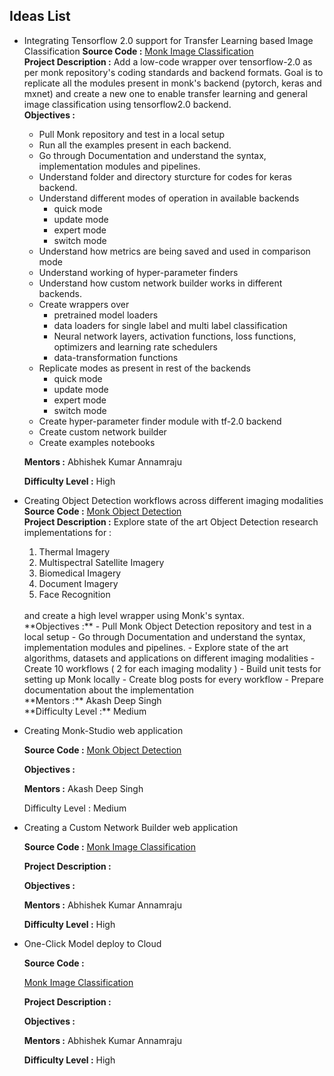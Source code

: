 ## Ideas List

- Integrating Tensorflow 2.0 support for Transfer Learning based Image Classification
	**Source Code :**
	[Monk Image Classification](https://github.com/Tessellate-Imaging/monk_v1)
	<br/>
	**Project Description :**
	Add a low-code wrapper over tensorflow-2.0 as per monk repository's coding standards and backend formats. Goal is to replicate all the modules present in monk's backend (pytorch, keras and mxnet) and create a new one to enable transfer learning and general image classification using tensorflow2.0 backend. 
	<br/>
	**Objectives :** 
	- Pull Monk repository and test in a local setup
	- Run all the examples present in each backend.
	- Go through Documentation and understand the syntax, implementation modules and pipelines.
	- Understand folder and directory sturcture for codes for keras backend.
	- Understand different modes of operation in available backends
	    - quick mode
	    - update mode
	    - expert mode
	    - switch mode
	- Understand how metrics are being saved and used in comparison mode
	- Understand working of hyper-parameter finders 
	- Understand how custom network builder works in different backends.
	- Create wrappers over
	    - pretrained model loaders
	    - data loaders for single label and multi label classification
	    - Neural network layers, activation functions, loss functions, optimizers and learning rate schedulers
	    - data-transformation functions
	- Replicate modes as present in rest of the backends
	    - quick mode
	    - update mode
	    - expert mode
	    - switch mode
	- Create hyper-parameter finder module with tf-2.0 backend
	- Create custom network builder
	- Create examples notebooks

	**Mentors :** Abhishek Kumar Annamraju


	**Difficulty Level :** High


- Creating Object Detection workflows across different imaging modalities
	**Source Code :**
	[Monk Object Detection](https://github.com/Tessellate-Imaging/Monk_Object_Detection)
	<br/>
	**Project Description :**
	Explore state of the art Object Detection research implementations for :
	1) Thermal Imagery
	2) Multispectral Satellite Imagery
	3) Biomedical Imagery
	4) Document Imagery
	5) Face Recognition
	<br/>
	and create a high level wrapper using Monk's syntax.
	<br/>
	**Objectives :**
	- Pull Monk Object Detection repository and test in a local setup
	- Go through Documentation and understand the syntax, implementation modules and pipelines.
	- Explore state of the art algorithms, datasets and applications on different imaging modalities
	- Create 10 workflows ( 2 for each imaging modality )
	- Build unit tests for setting up Monk locally
	- Create blog posts for every workflow
	- Prepare documentation about the implementation
	<br/>
	**Mentors :** Akash Deep Singh
	<br/>
	**Difficulty Level :** Medium

- Creating Monk-Studio web application

	**Source Code :**
	[Monk Object Detection](https://github.com/Tessellate-Imaging/Monk_Object_Detection)

	**Objectives :**


	**Mentors :** Akash Deep Singh


	Difficulty Level : Medium

- Creating a Custom Network Builder web application

	**Source Code :**
	[Monk Image Classification](https://github.com/Tessellate-Imaging/monk_v1)

	**Project Description :**


	**Objectives :** 


	**Mentors :** Abhishek Kumar Annamraju


	**Difficulty Level :** High

- One-Click Model deploy to Cloud

	**Source Code :**
	
	[Monk Image Classification](https://github.com/Tessellate-Imaging/monk_v1)

	**Project Description :**


	**Objectives :** 


	**Mentors :** Abhishek Kumar Annamraju


	**Difficulty Level :** High


